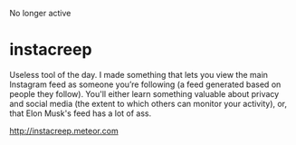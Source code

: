 No longer active
# instacreep


Useless tool of the day. I made something that lets you view the main Instagram feed as someone you’re following (a feed generated based on people they follow). 
You'll either learn something valuable about privacy and social media (the extent to which others can monitor your activity), or, that Elon Musk's feed has a lot of ass.

http://instacreep.meteor.com
